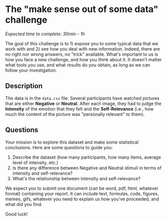 # The "make sense out of some data" challenge

*Expected time to complete: 30min - 1h*

The goal of this challenge is to 1) expose you to some typical data that we work with and 2) see how you deal with new information. Indeed, there are no right nor wrong answers, no "trick" available. What's important to us is how you face a new challenge, and how you think about it. It doesn't matter what tools you use, and what results do you obtain, as long as we can follow your investigation. 

## Description

The data is in the `data.csv` file. Several participants have watched pictures that are either **Negative** or **Neutral**. After each image, they had to judge the **Intensity** of the emotion that they felt and the **Self-Relevance** (i.e., how much the content of the picture was "personally relevant" to them).


## Questions

Your mission is to explore this dataset and make some statistical conclusions. Here are some questions to guide you:

1. Describe the dataset (how many participants, how many items, average level of intensity, etc.)
2. Is there any difference between Negative and Neutral stimuli in terms of intensity and self-relevance?
3. What's the relationship between intensity and self-relevance?

We expect you to submit one document (can be word, pdf, html, whatever format) containing your report. It can include text, formulas, code, figures, memes, gifs, whatever you need to explain us how you've proceeded, and what did you find.

Good luck!